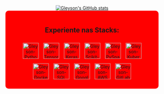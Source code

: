 <div style="display: flex; flex-wrap: wrap; justify-content: center; align-items: center; padding: 10px;">

  <!-- Estatísticas do GitHub -->
  <div style="flex: 1; min-width: 300px; text-align: center;">
    <a href="https://github.com/anuraghazra/github-readme-stats">
      <img src="https://github-readme-stats.vercel.app/api?username=gleysonrn&show_icons=true&theme=vampire" alt="Gleyson's GitHub stats">
    </a>
  </div>

  <!-- Tecnologias -->
  <div style="flex: 1; min-width: 300px; text-align: center; background-color: red; padding: 20px; border-radius: 10px;">
    <h2>Experiente nas Stacks:</h2>
    <div style="display: flex; flex-wrap: wrap; gap: 15px; justify-content: center; align-items: center; background-color: red; padding: 10px; border-radius: 10px;">
      <!-- Python -->
      <img src="https://www.svgrepo.com/show/354238/python.svg" alt="Gleyson-Python" width="50" height="50"> 
      <!-- TensorFlow -->
      <img src="https://www.svgrepo.com/show/354440/tensorflow.svg" alt="Gleyson-TensorFlow" width="50" height="50">
      <!-- Keras -->
      <img src="https://www.svgrepo.com/show/306292/keras.svg" alt="Gleyson-Keras" width="50" height="50"> 
      <!-- Scikit-learn -->
      <img src="https://www.svgrepo.com/show/473778/scikitlearn.svg" alt="Gleyson-Scikit-learn" width="50" height="50">
      <!-- PySpark -->
      <img src="https://www.svgrepo.com/show/372952/spark.svg" alt="Gleyson-PySpark" width="50" height="50">
      <!-- Kubernetes -->
      <img src="https://www.svgrepo.com/show/353983/kubernetes.svg" alt="Gleyson-Kubernetes" width="50" height="50">
      <!-- Docker -->
      <img src="https://www.svgrepo.com/show/448221/docker.svg" alt="Gleyson-Docker" width="50" height="50">
      <!-- SQL -->
      <img src="https://www.svgrepo.com/show/255832/sql.svg" alt="Gleyson-SQL" width="50" height="50">
      <!-- Google Cloud -->
      <img src="https://www.svgrepo.com/show/448223/gcp.svg" alt="Gleyson-Google-Cloud" width="50" height="50">
      <!-- AWS -->
      <img src="https://www.svgrepo.com/show/448266/aws.svg" alt="Gleyson-AWS" width="50" height="50">
      <!-- GitLab -->
      <img src="https://www.svgrepo.com/show/448226/gitlab.svg" alt="Gleyson-GitLab" width="50" height="50">
    </div>
  </div>

</div>
